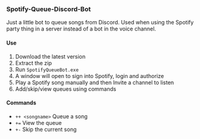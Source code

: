 ### Spotify-Queue-Discord-Bot
Just a little bot to queue songs from Discord. Used when using the Spotify party thing in a server instead of a bot in the voice channel.

#### Use
1. Download the latest version
2. Extract the zip
3. Run `SpotifyQueueBot.exe`
4. A window will open to sign into Spotify, login and authorize
5. Play a Spotify song manually and then Invite a channel to listen
6. Add/skip/view queues using commands

#### Commands
- `++ <songname>` Queue a song
- `+=` View the queue
- `+-` Skip the current song
